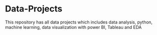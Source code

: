 # Data-Projects
This repository has all data projects which includes data analysis, python, machine learning, data visualization with power BI, Tableau and EDA 
